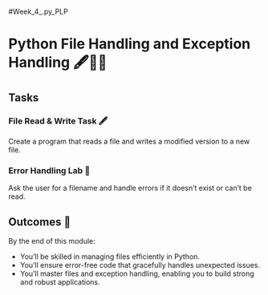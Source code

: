 #Week_4_.py_PLP
# Python File Handling and Exception Handling 🖋️🧪🎉

## Tasks
### File Read & Write Task 🖋️
Create a program that reads a file and writes a modified version to a new file.

### Error Handling Lab 🧪
Ask the user for a filename and handle errors if it doesn’t exist or can’t be read.

## Outcomes 🎉
By the end of this module:
- You’ll be skilled in managing files efficiently in Python.
- You’ll ensure error-free code that gracefully handles unexpected issues.
- You’ll master files and exception handling, enabling you to build strong and robust applications.
